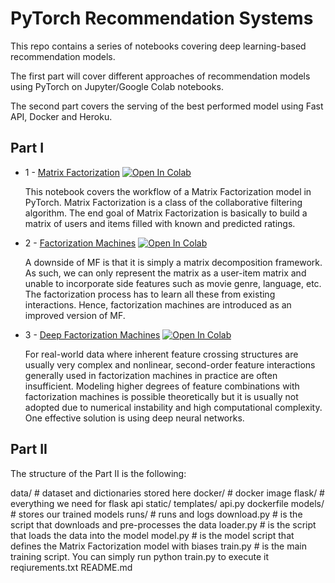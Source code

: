 # PyTorch Recommendation Systems

This repo contains a series of notebooks covering deep learning-based recommendation models.

The first part will cover different approaches of recommendation models using PyTorch on Jupyter/Google Colab notebooks.

The second part covers the serving of the best performed model using Fast API, Docker and Heroku.


## Part I

* 1 - [Matrix Factorization](https://github.com/azamatolegen/pytorch-recommendation_systems/blob/main/Part%20I/Matrix_Factorization_(MF).ipynb) [![Open In Colab](https://colab.research.google.com/assets/colab-badge.svg)](https://colab.research.google.com/drive/1DnQjPm60UYM2HdhtqLfLHH_1IyprCfpV#scrollTo=FlcZ96-kuYyX)

    This notebook covers the workflow of a Matrix Factorization model in PyTorch. 
    Matrix Factorization is a class of the collaborative filtering algorithm. 
    The end goal of Matrix Factorization is basically to build a matrix of users and items filled with known and predicted ratings.
    
* 2 - [Factorization Machines](https://github.com/azamatolegen/pytorch-recommendation_systems/blob/main/Part%20I/Factorization_Machines_(FM).ipynb) [![Open In Colab](https://colab.research.google.com/assets/colab-badge.svg)](https://colab.research.google.com/drive/1JP4qEEpkHg0UFwcWRujlN025J9Hkd-ya#scrollTo=M8IxcFFpGx1L)

    A downside of MF is that it is simply a matrix decomposition framework. 
    As such, we can only represent the matrix as a user-item matrix and unable 
    to incorporate side features such as movie genre, language, etc. 
    The factorization process has to learn all these from existing interactions. 
    Hence, factorization machines are introduced as an improved version of MF.

* 3 - [Deep Factorization Machines](https://github.com/azamatolegen/pytorch-recommendation_systems/blob/main/Part%20I/Deep_Factorization_Machines_(DeepFM).ipynb) [![Open In Colab](https://colab.research.google.com/assets/colab-badge.svg)](https://colab.research.google.com/drive/1h2bl3xNda8yarVGJwUo_kcV9euF3EUYT#scrollTo=x-MKRhCyaxNU)

    For real-world data where inherent feature crossing structures are usually very complex and nonlinear, second-order feature interactions generally used in factorization machines in practice are often insufficient. Modeling higher degrees of feature combinations with factorization machines is possible theoretically but it is usually not adopted due to numerical instability and high computational complexity. One effective solution is using deep neural networks.    
## Part II 

The structure of the Part II is the following:

data/               # dataset and dictionaries stored here
docker/             # docker image
flask/              # everything we need for flask api
    static/
    templates/
    api.py
    dockerfile
models/             # stores our trained models
runs/               # runs and logs
download.py         # is the script that downloads and pre-processes the data
loader.py           # is the script that loads the data into the model
model.py            # is the model script that defines the Matrix Factorization model with biases
train.py            # is the main training script. You can simply run python train.py to execute it
reqiurements.txt
README.md
